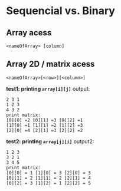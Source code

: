 # Sequencial vs. Binary

## Array acess

` <nameOfArray> [column] `

## Array 2D / matrix acess

` <nameOfArray>[<row>][<column>] `

**test1: printing `array[i][j]`**
output:
```
2 3 1 
1 2 3
4 3 2
print matrix:
[0][0] =2 [0][1] =3 [0][2] =1 
[1][0] =1 [1][1] =2 [1][2] =3 
[2][0] =4 [2][1] =3 [2][2] =2 
```

**test2: printing `array[j][i]`**
output2:
```
1 2 3
3 2 1
3 4 5
print matrix:
[0][0] = 1 [1][0] = 3 [2][0] = 3 
[0][1] = 2 [1][1] = 2 [2][1] = 4 
[0][2] = 3 [1][2] = 1 [2][2] = 5 
```
